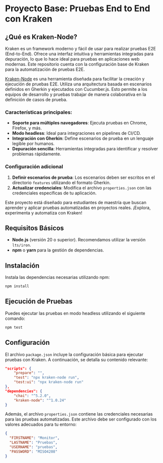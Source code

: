 # Proyecto Base: Pruebas End to End con Kraken

## ¿Qué es Kraken-Node?

Kraken es un framework moderno y fácil de usar para realizar pruebas E2E (End-to-End). Ofrece una interfaz intuitiva y herramientas integradas para depuración, lo que lo hace ideal para pruebas en aplicaciones web modernas. Este repositorio cuenta con la configuración base de Kraken para la automatización de pruebas E2E.

[Kraken-Node](https://www.npmjs.com/package/kraken-node) es una herramienta diseñada para facilitar la creación y ejecución de pruebas E2E. Utiliza una arquitectura basada en escenarios definidos en Gherkin y ejecutados con Cucumber.js. Esto permite a los equipos de desarrollo y pruebas trabajar de manera colaborativa en la definición de casos de prueba.

### Características principales:

- **Soporte para múltiples navegadores**: Ejecuta pruebas en Chrome, Firefox, y más.
- **Modo headless**: Ideal para integraciones en pipelines de CI/CD.
- **Integración con Gherkin**: Define escenarios de prueba en un lenguaje legible por humanos.
- **Depuración sencilla**: Herramientas integradas para identificar y resolver problemas rápidamente.

### Configuración adicional

1. **Definir escenarios de prueba**: Los escenarios deben ser escritos en el directorio `features` utilizando el formato Gherkin.
2. **Actualizar credenciales**: Modifica el archivo `properties.json` con las credenciales específicas de tu aplicación.

Este proyecto está diseñado para estudiantes de maestría que buscan aprender y aplicar pruebas automatizadas en proyectos reales. ¡Explora, experimenta y automatiza con Kraken!

## Requisitos Básicos

- **Node.js** (versión 20 o superior). Recomendamos utilizar la versión `lts/iron`.
- **npm** o **yarn** para la gestión de dependencias.

## Instalación

Instala las dependencias necesarias utilizando npm:

```bash
npm install
```

## Ejecución de Pruebas

Puedes ejecutar las pruebas en modo headless utilizando el siguiente comando:

```bash
npm test
```

## Configuración

El archivo `package.json` incluye la configuración básica para ejecutar pruebas con Kraken. A continuación, se detalla su contenido relevante:

```json
"scripts": {
    "prepare": "",
    "test": "npx kraken-node run",
    "test:ui": "npx kraken-node run"
},
"dependencies": {
    "chai": "^5.2.0",
    "kraken-node": "^1.0.24"
}
```

Además, el archivo `properties.json` contiene las credenciales necesarias para las pruebas automatizadas. Este archivo debe ser configurado con los valores adecuados para tu entorno:

```json
{
  "FIRSTNAME": "Monitor",
  "LASTNAME": "Pruebas",
  "USERNAME": "pruebas",
  "PASSWORD": "MISO4208"
}
```
